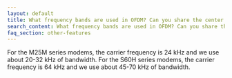 ```yaml
---
layout: default
title: What frequency bands are used in OFDM? Can you share the center frequencies and bandwidth?
search_content: What frequency bands are used in OFDM? Can you share the center frequencies and bandwidth?
faq_section: other-features
---
```


For the M25M series modems, the carrier frequency is 24 kHz and we use about 20-32 kHz of bandwidth. For the S60H series modems, the carrier frequency is 64 kHz and we use about 45-70 kHz of bandwidth.